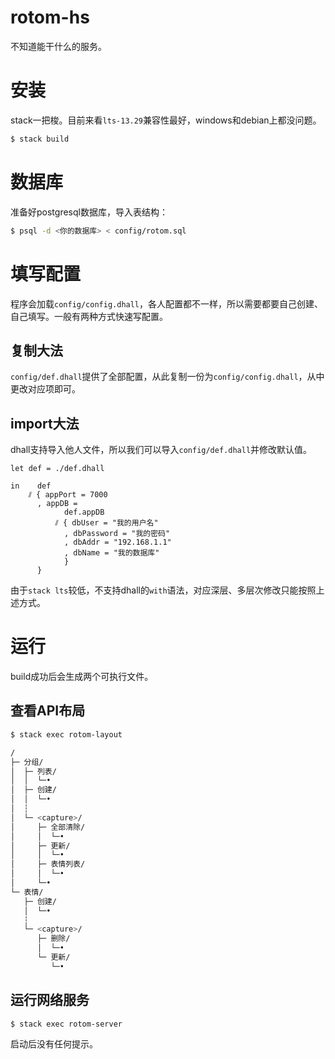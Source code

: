 # rotom-hs

不知道能干什么的服务。

# 安装

stack一把梭。目前来看`lts-13.29`兼容性最好，windows和debian上都没问题。

```bash
$ stack build
```

# 数据库

准备好postgresql数据库，导入表结构：

```bash
$ psql -d <你的数据库> < config/rotom.sql
```

# 填写配置

程序会加载`config/config.dhall`，各人配置都不一样，所以需要都要自己创建、自己填写。一般有两种方式快速写配置。

## 复制大法

`config/def.dhall`提供了全部配置，从此复制一份为`config/config.dhall`，从中更改对应项即可。

## import大法

dhall支持导入他人文件，所以我们可以导入`config/def.dhall`并修改默认值。

```dhall
let def = ./def.dhall

in    def
    ⫽ { appPort = 7000
      , appDB =
            def.appDB
          ⫽ { dbUser = "我的用户名"
            , dbPassword = "我的密码"
            , dbAddr = "192.168.1.1"
            , dbName = "我的数据库"
            }
      }

```

由于`stack lts`较低，不支持dhall的`with`语法，对应深层、多层次修改只能按照上述方式。

# 运行

build成功后会生成两个可执行文件。

## 查看API布局

```bash
$ stack exec rotom-layout

/
├─ 分组/
│  ├─ 列表/
│  │  └─•
│  ├─ 创建/
│  │  └─•
│  ┆
│  └─ <capture>/
│     ├─ 全部清除/
│     │  └─•
│     ├─ 更新/
│     │  └─•
│     ├─ 表情列表/
│     │  └─•
│     └─•
└─ 表情/
   ├─ 创建/
   │  └─•
   ┆
   └─ <capture>/
      ├─ 删除/
      │  └─•
      └─ 更新/
         └─•
```

## 运行网络服务

```bash
$ stack exec rotom-server
```

启动后没有任何提示。
